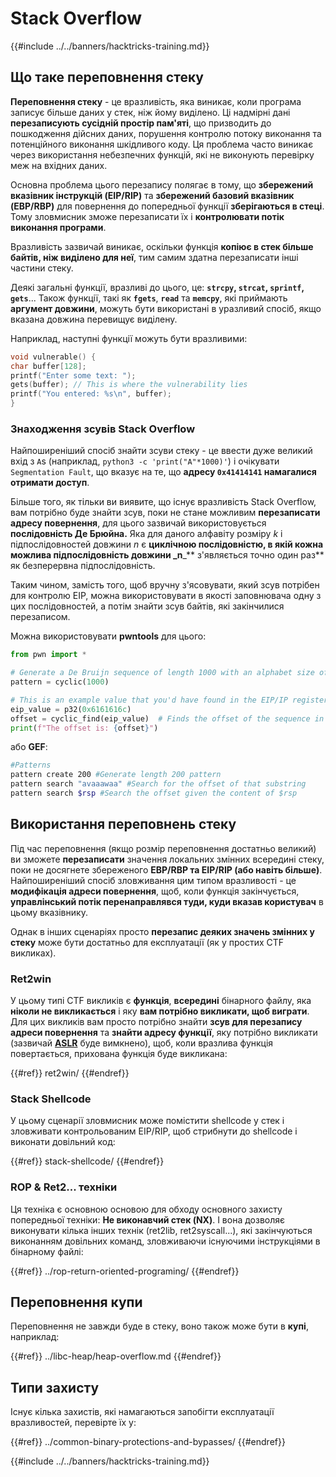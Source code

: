 # Stack Overflow

{{#include ../../banners/hacktricks-training.md}}

## Що таке переповнення стеку

**Переповнення стеку** - це вразливість, яка виникає, коли програма записує більше даних у стек, ніж йому виділено. Ці надмірні дані **перезаписують сусідній простір пам'яті**, що призводить до пошкодження дійсних даних, порушення контролю потоку виконання та потенційного виконання шкідливого коду. Ця проблема часто виникає через використання небезпечних функцій, які не виконують перевірку меж на вхідних даних.

Основна проблема цього перезапису полягає в тому, що **збережений вказівник інструкцій (EIP/RIP)** та **збережений базовий вказівник (EBP/RBP)** для повернення до попередньої функції **зберігаються в стеці**. Тому зловмисник зможе перезаписати їх і **контролювати потік виконання програми**.

Вразливість зазвичай виникає, оскільки функція **копіює в стек більше байтів, ніж виділено для неї**, тим самим здатна перезаписати інші частини стеку.

Деякі загальні функції, вразливі до цього, це: **`strcpy`, `strcat`, `sprintf`, `gets`**... Також функції, такі як **`fgets`**, **`read`** та **`memcpy`**, які приймають **аргумент довжини**, можуть бути використані в уразливий спосіб, якщо вказана довжина перевищує виділену.

Наприклад, наступні функції можуть бути вразливими:
```c
void vulnerable() {
char buffer[128];
printf("Enter some text: ");
gets(buffer); // This is where the vulnerability lies
printf("You entered: %s\n", buffer);
}
```
### Знаходження зсувів Stack Overflow

Найпоширеніший спосіб знайти зсуви стеку - це ввести дуже великий вхід з `A`s (наприклад, `python3 -c 'print("A"*1000)'`) і очікувати `Segmentation Fault`, що вказує на те, що **адресу `0x41414141` намагалися отримати доступ**.

Більше того, як тільки ви виявите, що існує вразливість Stack Overflow, вам потрібно буде знайти зсув, поки не стане можливим **перезаписати адресу повернення**, для цього зазвичай використовується **послідовність Де Брюйна.** Яка для даного алфавіту розміру _k_ і підпослідовностей довжини _n_ є **циклічною послідовністю, в якій кожна можлива підпослідовність довжини \_n**\_\*\* з'являється точно один раз\*\* як безперервна підпослідовність.

Таким чином, замість того, щоб вручну з'ясовувати, який зсув потрібен для контролю EIP, можна використовувати в якості заповнювача одну з цих послідовностей, а потім знайти зсув байтів, які закінчилися перезаписом. 

Можна використовувати **pwntools** для цього:
```python
from pwn import *

# Generate a De Bruijn sequence of length 1000 with an alphabet size of 256 (byte values)
pattern = cyclic(1000)

# This is an example value that you'd have found in the EIP/IP register upon crash
eip_value = p32(0x6161616c)
offset = cyclic_find(eip_value)  # Finds the offset of the sequence in the De Bruijn pattern
print(f"The offset is: {offset}")
```
або **GEF**:
```bash
#Patterns
pattern create 200 #Generate length 200 pattern
pattern search "avaaawaa" #Search for the offset of that substring
pattern search $rsp #Search the offset given the content of $rsp
```
## Використання переповнень стеку

Під час переповнення (якщо розмір переповнення достатньо великий) ви зможете **перезаписати** значення локальних змінних всередині стеку, поки не досягнете збереженого **EBP/RBP та EIP/RIP (або навіть більше)**.\
Найпоширеніший спосіб зловживання цим типом вразливості - це **модифікація адреси повернення**, щоб, коли функція закінчується, **управлінський потік перенаправлявся туди, куди вказав користувач** в цьому вказівнику.

Однак в інших сценаріях просто **перезапис деяких значень змінних у стеку** може бути достатньо для експлуатації (як у простих CTF викликах).

### Ret2win

У цьому типі CTF викликів є **функція**, **всередині** бінарного файлу, яка **ніколи не викликається** і яку **вам потрібно викликати, щоб виграти**. Для цих викликів вам просто потрібно знайти **зсув для перезапису адреси повернення** та **знайти адресу функції**, яку потрібно викликати (зазвичай [**ASLR**](../common-binary-protections-and-bypasses/aslr/index.html) буде вимкнено), щоб, коли вразлива функція повертається, прихована функція буде викликана:

{{#ref}}
ret2win/
{{#endref}}

### Stack Shellcode

У цьому сценарії зловмисник може помістити shellcode у стек і зловживати контрольованим EIP/RIP, щоб стрибнути до shellcode і виконати довільний код:

{{#ref}}
stack-shellcode/
{{#endref}}

### ROP & Ret2... техніки

Ця техніка є основною основою для обходу основного захисту попередньої техніки: **Не виконавчий стек (NX)**. І вона дозволяє виконувати кілька інших технік (ret2lib, ret2syscall...), які закінчуються виконанням довільних команд, зловживаючи існуючими інструкціями в бінарному файлі:

{{#ref}}
../rop-return-oriented-programing/
{{#endref}}

## Переповнення купи

Переповнення не завжди буде в стеку, воно також може бути в **купі**, наприклад:

{{#ref}}
../libc-heap/heap-overflow.md
{{#endref}}

## Типи захисту

Існує кілька захистів, які намагаються запобігти експлуатації вразливостей, перевірте їх у:

{{#ref}}
../common-binary-protections-and-bypasses/
{{#endref}}

{{#include ../../banners/hacktricks-training.md}}
